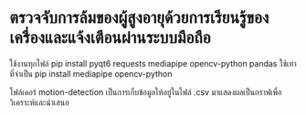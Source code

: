 # ตรวจจับการล้มของผู้สูงอายุด้วยการเรียนรู้ของเครื่องและแจ้งเตือนผ่านระบบมือถือ
ใช้งานทุกไฟล์
pip install pyqt6 requests mediapipe opencv-python pandas
ใช้เท่าที่จำเป็น
pip install mediapipe opencv-python

โฟล์เดอร์ motion-detection เป็นการเก็บข้อมูลให้อยู่ในไฟล์ .csv มาแสดงผลเป็นกราฟเพื่อวิเคราะห์และนำเสนอ
